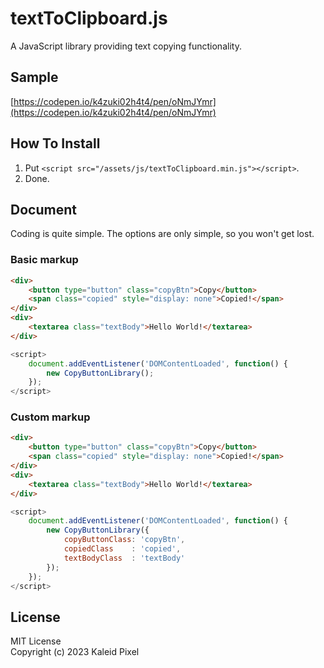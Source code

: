 # textToClipboard.js
A JavaScript library providing text copying functionality.

## Sample
[https://codepen.io/k4zuki02h4t4/pen/oNmJYmr](https://codepen.io/k4zuki02h4t4/pen/oNmJYmr)

## How To Install
1. Put `<script src="/assets/js/textToClipboard.min.js"></script>`.
1. Done.

## Document
Coding is quite simple. The options are only simple, so you won't get lost.

### Basic markup

```html
<div>
    <button type="button" class="copyBtn">Copy</button>
    <span class="copied" style="display: none">Copied!</span>
</div>
<div>
    <textarea class="textBody">Hello World!</textarea>
</div>
```

```javascript
<script>
    document.addEventListener('DOMContentLoaded', function() {
        new CopyButtonLibrary();
    });
</script>

```


### Custom markup

```html
<div>
    <button type="button" class="copyBtn">Copy</button>
    <span class="copied" style="display: none">Copied!</span>
</div>
<div>
    <textarea class="textBody">Hello World!</textarea>
</div>
```

```javascript
<script>
    document.addEventListener('DOMContentLoaded', function() {
        new CopyButtonLibrary({
            copyButtonClass: 'copyBtn',
            copiedClass    : 'copied',
            textBodyClass  : 'textBody'
        });
    });
</script>

```

## License
MIT License  
Copyright (c) 2023 Kaleid Pixel
